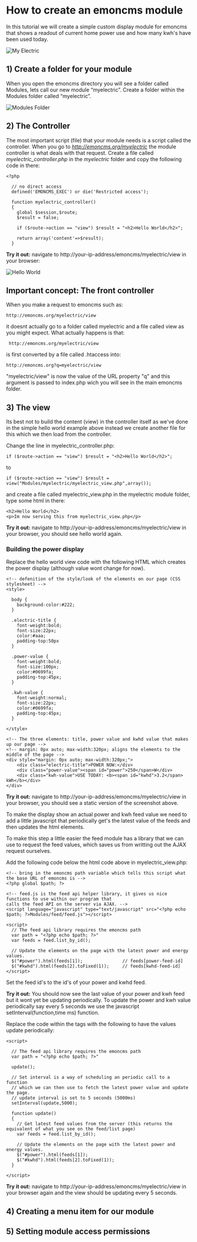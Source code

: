 # How to create an emoncms module

In this tutorial we will create a simple custom display module for emoncms that shows a readout of current home power use and how many kwh's have been used today.

![My Electric](images/myelectric.png)

## 1) Create a folder for your module

When you open the emoncms directory you will see a folder called Modules, lets call our new module “myelectric”. Create a folder within the Modules folder called “myelectric”.

![Modules Folder](images/modulesfolder.png)

## 2) The Controller

The most important script (file) that your module needs is a script called the controller. When you go to *http://emoncms.org/myelectric* the module controller is what deals with that request. Create a file called *myelectric_controller.php* in the *myelectric* folder and copy the following code in there:

    <?php

      // no direct access
      defined('EMONCMS_EXEC') or die('Restricted access');

      function myelectric_controller()
      {
        global $session,$route;
        $result = false;

        if ($route->action == "view") $result = "<h2>Hello World</h2>";

        return array('content'=>$result);
      }

**Try it out:** navigate to http://your-ip-address/emoncms/myelectric/view in your browser:

![Hello World](images/helloworld.png)

## Important concept: The front controller

When you make a request to emoncms such as:

    http://emoncms.org/myelectric/view

it doesnt actually go to a folder called myelectric and a file called view as you might expect. What actually happens is that: 

     http://emoncms.org/myelectric/view 

is first converted by a file called .htaccess into:

    http://emoncms.org?q=myelectric/view

"myelectric/view" is now the value of the URL property "q" and this argument is passed to index.php wich you will see in the main emoncms folder. 


## 3) The view

Its best not to build the content (view) in the controller itself as we've done in the simple hello world example above instead we create another file for this which we then load from the controller.

Change the line in myelectric_controller.php:

    if ($route->action == "view") $result = "<h2>Hello World</h2>";

to 

    if ($route->action == "view") $result = view("Modules/myelectric/myelectric_view.php",array());
    
and create a file called myelectric_view.php in the myelectric module folder, type some html in there:

    <h2>Hello World</h2>
    <p>Im now serving this from myelectric_view.php</p>

**Try it out:** navigate to http://your-ip-address/emoncms/myelectric/view in your browser, you should see hello world again.

### Building the power display

Replace the hello world view code with the following HTML which creates the power display (although value wont change for now).

    <!-- defenition of the style/look of the elements on our page (CSS stylesheet) -->
    <style>
    
      body {
        background-color:#222;
      }

      .electric-title {
        font-weight:bold; 
        font-size:22px; 
        color:#aaa; 
        padding-top:50px
      }
      
      .power-value {
        font-weight:bold; 
        font-size:100px; 
        color:#0699fa; 
        padding-top:45px;
      }
      
      .kwh-value {
        font-weight:normal; 
        font-size:22px; 
        color:#0699fa; 
        padding-top:45px;
      }
      
    </style>

    <!-- The three elements: title, power value and kwhd value that makes up our page -->
    <!-- margin: 0px auto; max-width:320px; aligns the elements to the middle of the page -->
    <div style="margin: 0px auto; max-width:320px;">
        <div class="electric-title">POWER NOW:</div>
        <div class="power-value"><span id="power">250</span>W</div>
        <div class="kwh-value">USE TODAY: <b><span id="kwhd">3.2</span> kWh</b></div>
    </div>
    
**Try it out:** navigate to http://your-ip-address/emoncms/myelectric/view in your browser, you should see a static version of the screenshot above.

To make the display show an actual power and kwh feed value we need to add a little javascript that periodically get's the latest value of the feeds and then updates the html elements. 

To make this step a little easier the feed module has a library that we can use to request the feed values, which saves us from writting out the AJAX request ourselves. 

Add the following code below the html code above in myelectric_view.php:

    <!-- bring in the emoncms path variable which tells this script what the base URL of emoncms is -->
    <?php global $path; ?>

    <!-- feed.js is the feed api helper library, it gives us nice functions to use within our program that
    calls the feed API on the server via AJAX. -->
    <script language="javascript" type="text/javascript" src="<?php echo $path; ?>Modules/feed/feed.js"></script>

    <script>
      // The feed api library requires the emoncms path
      var path = "<?php echo $path; ?>"
      var feeds = feed.list_by_id();    
        
      // Update the elements on the page with the latest power and energy values.
      $("#power").html(feeds[1]);               // feeds[power-feed-id]
      $("#kwhd").html(feeds[2].toFixed(1));     // feeds[kwhd-feed-id]
    </script>

Set the feed id's to the id's of your power and kwhd feed.

**Try it out:** You should now see the last value of your power and kwh feed but it wont yet be updating periodically. To update the power and kwh value periodically say every 5 seconds we use the javascript setInterval(function,time ms) function. 

Replace the code within the <script> ... </script> tags with the following to have the values update periodically:

    <script>

      // The feed api library requires the emoncms path
      var path = "<?php echo $path; ?>"
      
      update();

      // Set interval is a way of scheduling an periodic call to a function
      // which we can then use to fetch the latest power value and update the page.
      // update interval is set to 5 seconds (5000ms)
      setInterval(update,5000);
      
      function update()
      {
        // Get latest feed values from the server (this returns the equivalent of what you see on the feed/list page)
        var feeds = feed.list_by_id();    
        
        // Update the elements on the page with the latest power and energy values.
        $("#power").html(feeds[1]);
        $("#kwhd").html(feeds[2].toFixed(1));
      }
      
    </script>
    
**Try it out:** navigate to http://your-ip-address/emoncms/myelectric/view in your browser again and the view should be updating every 5 seconds.

## 4) Creating a menu item for our module

## 5) Setting module access permissions
